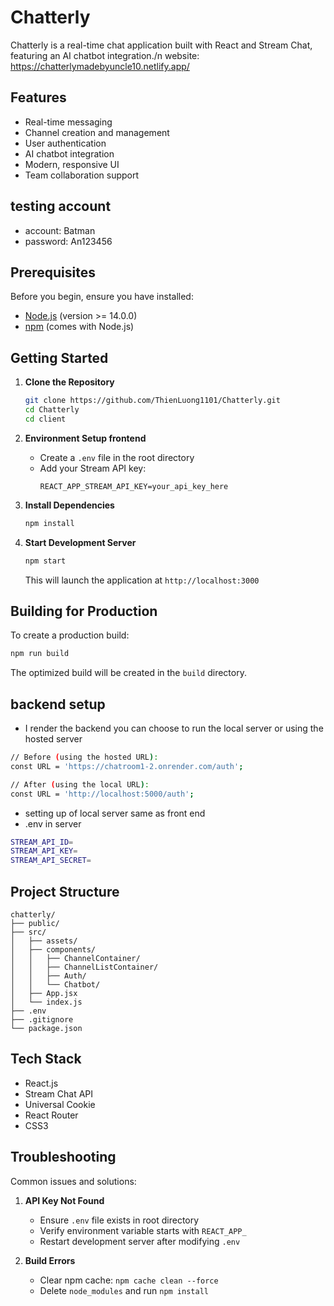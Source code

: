 # Chatterly

Chatterly is a real-time chat application built with React and Stream Chat, featuring an AI chatbot integration./n
website: https://chatterlymadebyuncle10.netlify.app/

## Features

- Real-time messaging
- Channel creation and management
- User authentication
- AI chatbot integration
- Modern, responsive UI
- Team collaboration support

## testing account
- account: Batman
- password: An123456

## Prerequisites

Before you begin, ensure you have installed:
- [Node.js](https://nodejs.org/) (version >= 14.0.0)
- [npm](https://www.npmjs.com/) (comes with Node.js)

## Getting Started

1. **Clone the Repository**
   ```bash
   git clone https://github.com/ThienLuong1101/Chatterly.git
   cd Chatterly
   cd client
   ```

2. **Environment Setup frontend**
   - Create a `.env` file in the root directory
   - Add your Stream API key:
     ```
     REACT_APP_STREAM_API_KEY=your_api_key_here
     ```

3. **Install Dependencies**
   ```bash
   npm install
   ```

4. **Start Development Server**
   ```bash
   npm start
   ```
   This will launch the application at `http://localhost:3000`

## Building for Production

To create a production build:
```bash
npm run build
```

The optimized build will be created in the `build` directory.


## backend setup
- I render the backend you can choose to run the local server or using the hosted server
```bash
// Before (using the hosted URL):
const URL = 'https://chatroom1-2.onrender.com/auth';

// After (using the local URL):
const URL = 'http://localhost:5000/auth';
```
- setting up of local server same as front end
- .env in server
```bash
STREAM_API_ID=
STREAM_API_KEY=
STREAM_API_SECRET=
```
## Project Structure

```
chatterly/
├── public/
├── src/
│   ├── assets/
│   ├── components/
│   │   ├── ChannelContainer/
│   │   ├── ChannelListContainer/
│   │   ├── Auth/
│   │   └── Chatbot/
│   ├── App.jsx
│   └── index.js
├── .env
├── .gitignore
└── package.json
```

## Tech Stack

- React.js
- Stream Chat API
- Universal Cookie
- React Router
- CSS3

## Troubleshooting

Common issues and solutions:

1. **API Key Not Found**
   - Ensure `.env` file exists in root directory
   - Verify environment variable starts with `REACT_APP_`
   - Restart development server after modifying `.env`

2. **Build Errors**
   - Clear npm cache: `npm cache clean --force`
   - Delete `node_modules` and run `npm install`

